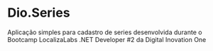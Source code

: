 # Dio.Series

Aplicação simples para cadastro de series desenvolvida durante o Bootcamp LocalizaLabs .NET Developer #2 da Digital Inovation One
